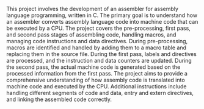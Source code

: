 This project involves the development of an assembler for assembly language programming, written in C. The primary goal is to understand how an assembler converts assembly language code into machine code that can be executed by a CPU. 
The project covers the pre-processing, first pass, and second pass stages of assembling code, handling macros, and managing code instructions and data directives.
During pre-processing, macros are identified and handled by adding them to a macro table and replacing them in the source file.
During the first pass, labels and directives are processed, and the instruction and data counters are updated.
During the second pass, the actual machine code is generated based on the processed information from the first pass.
The project aims to provide a comprehensive understanding of how assembly code is translated into machine code and executed by the CPU.
Additional instructions include handling different segments of code and data, entry and extern directives, and linking the assembled code correctly.
